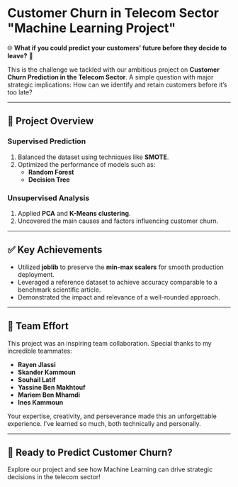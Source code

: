 # Customer Churn in Telecom Sector "Machine Learning Project"

🌐 **What if you could predict your customers’ future before they decide to leave?** 🌟

This is the challenge we tackled with our ambitious project on **Customer Churn Prediction in the Telecom Sector**. A simple question with major strategic implications: How can we identify and retain customers before it’s too late?

---

## 🧩 Project Overview

### **Supervised Prediction**
1. Balanced the dataset using techniques like **SMOTE**.
2. Optimized the performance of models such as:
   - **Random Forest**
   - **Decision Tree**

### **Unsupervised Analysis**
1. Applied **PCA** and **K-Means clustering**.
2. Uncovered the main causes and factors influencing customer churn.

---

## ✅ Key Achievements
- Utilized **joblib** to preserve the **min-max scalers** for smooth production deployment.
- Leveraged a reference dataset to achieve accuracy comparable to a benchmark scientific article.
- Demonstrated the impact and relevance of a well-rounded approach.

---

## 🤝 Team Effort
This project was an inspiring team collaboration. Special thanks to my incredible teammates:
- **Rayen Jlassi**
- **Skander Kammoun**
- **Souhail Latif**
- **Yassine Ben Makhtouf**
- **Mariem Ben Mhamdi**
- **Ines Kammoun**

Your expertise, creativity, and perseverance made this an unforgettable experience. I’ve learned so much, both technically and personally.

---

## 🚀 Ready to Predict Customer Churn?
Explore our project and see how Machine Learning can drive strategic decisions in the telecom sector!

